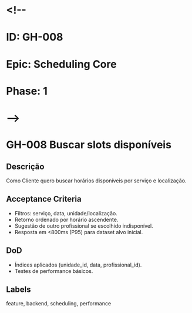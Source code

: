 # <!--
# ID: GH-008
# Epic: Scheduling Core
# Phase: 1
# -->

# GH-008 Buscar slots disponíveis

## Descrição

Como Cliente quero buscar horários disponíveis por serviço e localização.

## Acceptance Criteria

- Filtros: serviço, data, unidade/localização.
- Retorno ordenado por horário ascendente.
- Sugestão de outro profissional se escolhido indisponível.
- Resposta em <800ms (P95) para dataset alvo inicial.

## DoD

- Índices aplicados (unidade_id, data, profissional_id).
- Testes de performance básicos.

## Labels

feature, backend, scheduling, performance
